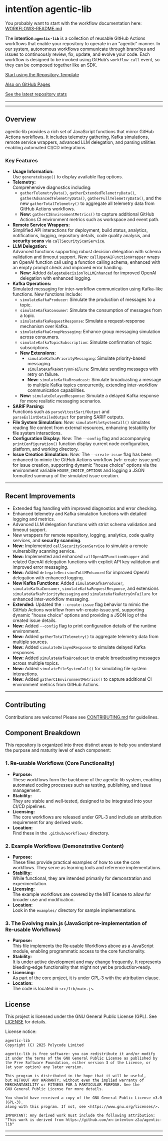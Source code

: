 # intentïon agentic-lib

You probably want to start with the workflow documentation here: [WORKFLOWS-README.md](https://github.com/xn-intenton-z2a/agentic-lib/blob/main/WORKFLOWS-README.md)

The **intentïon `agentic-lib`** is a collection of reusable GitHub Actions workflows that enable your
repository to operate in an “agentic” manner. In our system, autonomous workflows communicate through branches and
issues to continuously review, fix, update, and evolve your code. Each workflow is designed to be invoked using
GitHub’s `workflow_call` event, so they can be composed together like an SDK.

[Start using the Repository Template](https://github.com/xn-intenton-z2a/repository0)

[Also on GitHub Pages](https://xn-intenton-z2a.github.io/agentic-lib/index.html)

[See the latest repository stats](https://xn-intenton-z2a.github.io/agentic-lib/latest.html)

---
---

## Overview

agentic‑lib provides a rich set of JavaScript functions that mirror GitHub Actions workflows. It includes telemetry gathering, Kafka simulations, remote service wrappers, advanced LLM delegation, and parsing utilities enabling automated CI/CD integrations.

### Key Features

- **Usage Information:**  
  Use `generateUsage()` to display available flag options.
- **Telemetry:**  
  Comprehensive diagnostics including:
  - `gatherTelemetryData()`, `gatherExtendedTelemetryData()`, `gatherAdvancedTelemetryData()`, `gatherFullTelemetryData()`, and the new `gatherTotalTelemetry()` to aggregate all telemetry data from GitHub Actions workflows.
  - **New:** `gatherCIEnvironmentMetrics()` to capture additional GitHub Actions CI environment metrics such as workspace and event path.
- **Remote Service Wrappers:**  
  Simplified API interactions for deployment, build status, analytics, notifications, logging, repository details, code quality analysis, and **security scans** via `callSecurityScanService`.
- **LLM Delegation:**  
  Advanced functions supporting robust decision delegation with schema validation and timeout support. *New:* `callOpenAIFunctionWrapper` wraps an OpenAI function call using a function calling schema, enhanced with an empty prompt check and improved error handling.
  - **New:** Added `delegateDecisionToLLMEnhanced` for improved OpenAI delegation with enhanced logging.
- **Kafka Operations:**  
  Simulated messaging for inter-workflow communication using Kafka-like functions. New functions include:
  - `simulateKafkaProducer`: Simulate the production of messages to a topic.
  - `simulateKafkaConsumer`: Simulate the consumption of messages from a topic.
  - `simulateKafkaRequestResponse`: Simulate a request-response mechanism over Kafka.
  - `simulateKafkaGroupMessaging`: Enhance group messaging simulation across consumers.
  - `simulateKafkaTopicSubscription`: Simulate confirmation of topic subscriptions.
  - **New Extensions:**
    - `simulateKafkaPriorityMessaging`: Simulate priority-based messaging.
    - `simulateKafkaRetryOnFailure`: Simulate sending messages with retry on failure.
    - **New:** `simulateKafkaBroadcast`: Simulate broadcasting a message to multiple Kafka topics concurrently, extending inter-workflow communication capabilities.
  - **New:** `simulateDelayedResponse`: Simulate a delayed Kafka response for more realistic messaging scenarios.
- **SARIF Parsing:**  
  Functions such as `parseVitestSarifOutput` and `parseEslintDetailedOutput` for parsing SARIF outputs.
- **File System Simulation:**
  *New:* `simulateFileSystemCall()` simulates reading file content from external resources, enhancing testability for file system interactions.
- **Configuration Display:**
  *New:* The `--config` flag and accompanying `printConfiguration()` function display current node configuration, platform, and working directory.
- **Issue Creation Simulation:**
  *New:* The `--create-issue` flag has been enhanced to mimic the GitHub Actions workflow (wfr-create-issue.yml) for issue creation, supporting dynamic "house choice" options via the environment variable `HOUSE_CHOICE_OPTIONS` and logging a JSON formatted summary of the simulated issue creation.

---

## Recent Improvements

- Extended flag handling with improved diagnostics and error checking.
- Enhanced telemetry and Kafka simulation functions with detailed logging and metrics.
- Advanced LLM delegation functions with strict schema validation and timeout support.
- New wrappers for remote repository, logging, analytics, code quality services, and **security scanning**.
- **New:** Implemented `callSecurityScanService` to simulate a remote vulnerability scanning service.
- **New:** Implemented and enhanced `callOpenAIFunctionWrapper` and related OpenAI delegation functions with explicit API key validation and improved error messaging.
- **New:** Added `delegateDecisionToLLMEnhanced` for improved OpenAI delegation with enhanced logging.
- **New Kafka Functions:** Added `simulateKafkaProducer`, `simulateKafkaConsumer`, `simulateKafkaRequestResponse`, and extensions `simulateKafkaPriorityMessaging` and `simulateKafkaRetryOnFailure` for enhanced inter-workflow messaging.
- **Extended:** Updated the `--create-issue` flag behavior to mimic the GitHub Actions workflow from wfr-create-issue.yml, supporting dynamic "house choice" options and providing a JSON log of the created issue details.
- **New:** Added `--config` flag to print configuration details of the runtime environment.
- **New:** Added `gatherTotalTelemetry()` to aggregate telemetry data from multiple sources.
- **New:** Added `simulateDelayedResponse` to simulate delayed Kafka responses.
- **New:** Added `simulateKafkaBroadcast` to enable broadcasting messages across multiple topics.
- **New:** Added `simulateFileSystemCall()` for simulating file system interactions.
- **New:** Added `gatherCIEnvironmentMetrics()` to capture additional CI environment metrics from GitHub Actions.

---

## Contributing

Contributions are welcome! Please see [CONTRIBUTING.md](CONTRIBUTING.md) for guidelines.

## Component Breakdown

This repository is organized into three distinct areas to help you understand the purpose and maturity level of each component:

### 1. Re‑usable Workflows (Core Functionality)
- **Purpose:**  
  These workflows form the backbone of the agentic‑lib system, enabling automated coding processes such as testing, publishing, and issue management.
- **Stability:**  
  They are stable and well‑tested, designed to be integrated into your CI/CD pipelines.
- **Licensing:**  
  The core workflows are released under GPL‑3 and include an attribution requirement for any derived work.
- **Location:**  
  Find these in the `.github/workflows/` directory.

### 2. Example Workflows (Demonstrative Content)
- **Purpose:**  
  These files provide practical examples of how to use the core workflows. They serve as learning tools and reference implementations.
- **Stability:**  
  While functional, they are intended primarily for demonstration and experimentation.
- **Licensing:**  
  The example workflows are covered by the MIT license to allow for broader use and modification.
- **Location:**  
  Look in the `examples/` directory for sample implementations.

### 3. The Evolving main.js (JavaScript re-implementation of Re‑usable Workflows)
- **Purpose:**  
  This file implements the Re‑usable Workflows above as a JavaScript module, enabling programmatic access to the core functionality.
- **Stability:**  
  It is under active development and may change frequently. It represents bleeding‑edge functionality that might not yet be production‑ready.
- **Licensing:**  
  As part of the core project, it is under GPL‑3 with the attribution clause.
- **Location:**  
  The code is located in `src/lib/main.js`.

## License

This project is licensed under the GNU General Public License (GPL). See [LICENSE](LICENSE) for details.

License notice:
```
agentic-lib
Copyright (C) 2025 Polycode Limited

agentic-lib is free software: you can redistribute it and/or modify
it under the terms of the GNU General Public License as published by
the Free Software Foundation, either version 3 of the License, or
(at your option) any later version.

This program is distributed in the hope that it will be useful,
but WITHOUT ANY WARRANTY; without even the implied warranty of
MERCHANTABILITY or FITNESS FOR A PARTICULAR PURPOSE. See the
GNU General Public License for more details.

You should have received a copy of the GNU General Public License v3.0 (GPL‑3).
along with this program. If not, see <https://www.gnu.org/licenses/>.

IMPORTANT: Any derived work must include the following attribution:
"This work is derived from https://github.com/xn-intenton-z2a/agentic-lib"
```

---
---
